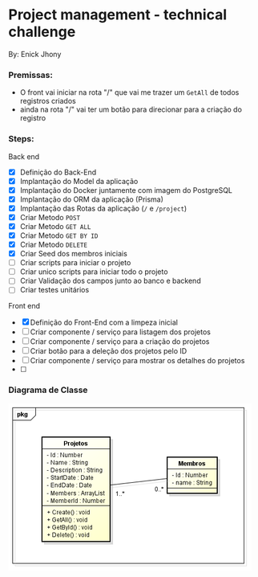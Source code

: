 # Project management - technical challenge

By: Enick Jhony

### Premissas:

- O front vai iniciar na rota "/" que vai me trazer um `GetAll` de todos registros criados
- ainda na rota "/" vai ter um botão para direcionar para a criação do registro

### Steps:
Back end
- [x] Definição do Back-End
- [x] Implantação do Model da aplicação
- [x] Implantação do Docker juntamente com imagem do PostgreSQL
- [x] Implantação do ORM da aplicação (Prisma)
- [x] Implantação das Rotas da aplicação (`/` e `/project`)
- [x] Criar Metodo `POST`
- [x] Criar Metodo `GET ALL`
- [x] Criar Metodo `GET BY ID`
- [x] Criar Metodo `DELETE`
- [x] Criar Seed dos membros iniciais
- [ ] Criar scripts para iniciar o projeto
- [ ] Criar unico scripts para iniciar todo o projeto
- [ ] Criar Validação dos campos junto ao banco e backend
- [ ] Criar testes unitários

Front end
- [x] Definição do Front-End com a limpeza inicial
- [ ] Criar componente / serviço para listagem dos projetos
- [ ] Criar componente / serviço para a criação do projetos
- [ ] Criar botão para a deleção dos projetos pelo ID
- [ ] Criar componente / serviço para mostrar os detalhes do projetos
- [ ] 

### Diagrama de Classe

![Diagrama de classe](./.github/ClassDiagram.png)